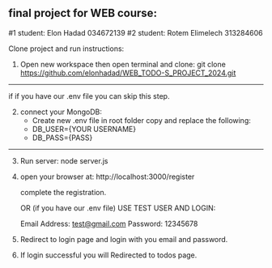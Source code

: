 final project for WEB course:
-------------------------

#1 student: Elon Hadad 034672139
#2 student: Rotem Elimelech 313284606

Clone project and run instructions:

1.  Open new workspace then open terminal and clone: 
    git clone https://github.com/elonhadad/WEB_TODO-S_PROJECT_2024.git

-------------------------
if if you have our .env file you can skip this step.

2.  connect your MongoDB:
    * Create new .env file in root folder copy and replace the following:
    *   DB_USER={YOUR USERNAME}
    *   DB_PASS={PASS}
-------------------------

3.  Run server:
    node server.js

4.  open your browser at:
    http://localhost:3000/register
    
    complete the registration.
    

    OR (if you have our .env file) USE TEST USER AND LOGIN:

    Email Address: test@gmail.com
    Password: 12345678

5.  Redirect to login page and login with you email and password.

6.  If login successful you will Redirected to todos page.


